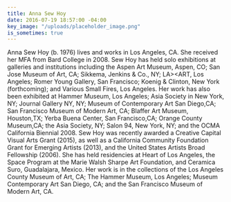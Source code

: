```yaml
---
title: Anna Sew Hoy
date: 2016-07-19 18:57:00 -04:00
key_image: "/uploads/placeholder_image.png"
is_sometimes: true
---
```


Anna Sew Hoy (b. 1976) lives and works in Los Angeles, CA. She received her MFA from Bard College in 2008. Sew Hoy has held solo exhibitions at galleries and institutions including the Aspen Art Museum, Aspen, CO; San Jose Museum of Art, CA; Sikkema, Jenkins & Co., NY; LA><ART, Los Angeles; Romer Young Gallery, San Francisco; Koenig & Clinton, New York (forthcoming); and Various Small Fires,
Los Angeles. Her work has also been exhibited at Hammer Museum, Los Angeles; Asia Society in
New York, NY; Journal Gallery NY, NY; Museum of Contemporary Art San Diego,CA; San Francisco Museum of Modern Art, CA; Blaffer Art Museum, Houston,TX; Yerba Buena Center, San Francisco,CA; Orange County Museum,CA; the Asia Society, NY; Salon 94, New York, NY; and the OCMA California Biennial 2008. Sew Hoy was recently awarded a Creative Capital Visual Arts Grant (2015), as well as a California Community Foundation Grant for Emerging Artists (2013), and the United States Artists Broad Fellowship (2006). She has held residencies at Heart of Los Angeles, the Space Program at the Marie Walsh Sharpe Art Foundation, and Ceramica Suro, Guadalajara, Mexico. Her work is in the collections of the Los Angeles County Museum of Art, CA; The Hammer Museum, Los Angeles; Museum Contemporary Art San Diego, CA; and the San Francisco Museum of Modern Art, CA.